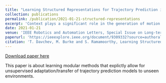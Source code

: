 ```yaml
---
title: "Learning Structured Representations for Trajectory Prediction in Crowded Scenes"
collection: publications
permalink: /publication/2021-01-21-structured-representations
excerpt: 'Context plays a significant role in the generation of motion for dynamic agents in interactive environments. This work proposes a modular method that utilises a learned model of the environment for motion prediction. This modularity explicitly allows for unsupervised adaptation of trajectory prediction models to unseen environments and new tasks by relying on unlabelled image data only. We model both the spatial and dynamic aspects of a given environment alongside the per agent motions. This results in more informed motion prediction and allows for performance comparable to the state-of-the-art. We highlight the model's prediction capability using a benchmark pedestrian prediction problem and a robot manipulation task and show that we can transfer the predictor across these tasks in a completely unsupervised way. The proposed approach allows for robust and label efficient forward modelling, and relaxes the need for full model re-training in new environments.'
date: 2021-01-21
venue: 'IEEE Robotics and Automation Letters, Special Issue on Long-term Human Motion Prediction'
paperurl: 'https://ieeexplore.ieee.org/document/9309332?source=authoralert'
citation: 'T. Davchev, M. Burke and S. Ramamoorthy, Learning Structured Representations of Spatial and Interactive Dynamics for Trajectory Prediction in Crowded Scenes. <i> in IEEE Robotics and Automation Letters </i>, vol. 6, no. 2, pp. 707-714, April 2021, doi: 10.1109/LRA.2020'
---
```


<a href='https://ieeexplore.ieee.org/document/9309332?source=authoralert'>Download paper here</a>

This paper is about learning modular methods that explictly allow for unsupervised adaptation/transfer of trajectory prediction models to unseen environments.
